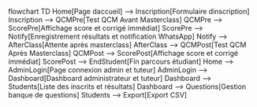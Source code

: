 flowchart TD
    Home[Page daccueil] --> Inscription[Formulaire dinscription]
    Inscription --> QCMPre[Test QCM Avant Masterclass]
    QCMPre --> ScorePre[Affichage score et corrigé immédiat]
    ScorePre --> Notify[Enregistrement résultats et notification WhatsApp]
    Notify --> AfterClass[Attente après masterclass]
    AfterClass --> QCMPost[Test QCM Après Masterclass]
    QCMPost --> ScorePost[Affichage score et corrigé immédiat]
    ScorePost --> EndStudent[Fin parcours étudiant]
    Home --> AdminLogin[Page connexion admin et tuteur]
    AdminLogin --> Dashboard[Dashboard administrateur et tuteur]
    Dashboard --> Students[Liste des inscrits et résultats]
    Dashboard --> Questions[Gestion banque de questions]
    Students --> Export[Export CSV]